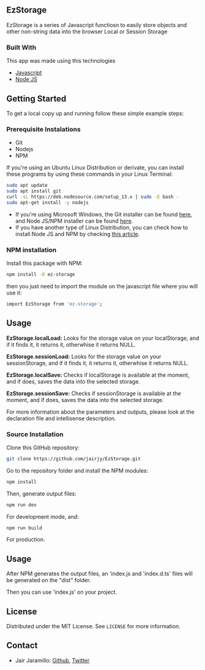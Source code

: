 ## EzStorage

EzStorage is a series of Javascript functiosn to easily store objects and other non-string data into the browser Local or Session Storage

### Built With

This app was made using this technologies

* <a href="https://www.javascript.com/" target="_blank">Javascript</a>
* <a href="https://nodejs.org/en/" target="_blank">Node JS</a>

## Getting Started
To get a local copy up and running follow these simple example steps:

### Prerequisite Instalations
* Git
* Nodejs
* NPM

If you're using an Ubuntu Linux Distribution or derivate, you can install these programs by using these commands in your Linux Terminal:

```sh
sudo apt update
sudo apt install git
curl -sL https://deb.nodesource.com/setup_13.x | sudo -E bash -
sudo apt-get install -y nodejs
```

* If you're using Microsoft Windows, the Git installer can be found <a href="https://gitforwindows.org/" target="_blank">here</a>, and Node JS/NPM installer can be found <a href="https://nodejs.org/en/download/" target="_blank">here</a>.
* If you have another type of Linux Distribution, you can check how to install Node JS and NPM by checking <a href="https://nodejs.org/en/download/package-manager/" target="_blank">this article</a>.

### NPM installation

Install this package with NPM:
```sh
npm install -D ez-storage
```
then you just need to import the module on the javascript file where you will use it:
```sh
import EzStorage from 'ez-storage';
```

## Usage

**EzStorage.localLoad:** Looks for the storage value on your localStorage, and if it finds it, it returns it, otherwhise it returns NULL.

**EzStorage.sessionLoad:** Looks for the storage value on your sessionStorage, and if it finds it, it returns it, otherwhise it returns NULL.

**EzStorage.localSave:** Checks if localStorage is available at the moment, and if does, saves the data into the selected storage.

**EzStorage.sessionSave:** Checks if sessionStorage is available at the moment, and if does, saves the data into the selected storage.

For more information about the parameters and outputs, please look at the declaration file and intellisense description.

### Source Installation

Clone this GitHub repository:
```sh
git clone https://github.com/jairjy/EzStorage.git
```
Go to the repository folder and install the NPM modules:

```sh
npm install
```

Then, generate output files:

```sh
npm run dev
```
For development mode, and:

```sh
npm run build
```
For production.
## Usage

After NPM generates the output files, an 'index.js and 'index.d.ts' files will be generated on the "dist" folder.

Then you can use 'index.js' on your project.

## License

Distributed under the MIT License. See `LICENSE` for more information.

<!-- CONTACT -->

## Contact

* Jair Jaramillo: <a href="https://github.com/jairjy" target="_blank">Github</a>, <a href="https://twitter.com/jairjy" target="_blank">Twitter</a>
